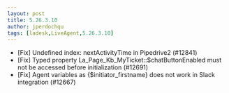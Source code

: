 ```yaml
---
layout: post
title: 5.26.3.10
author: jperdochqu
tags: [ladesk,LiveAgent,5.26.3.10]
---
```


- [Fix] Undefined index: nextActivityTime in Pipedrive2 (#12841)
- [Fix] Typed property La_Page_Kb_MyTicket::$chatButtonEnabled must not be accessed before initialization (#12691)
- [Fix] Agent variables as {$initiator_firstname} does not work in Slack integration (#12667)
